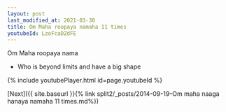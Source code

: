 ```yaml
---
layout: post
last_modified_at: 2021-03-30
title: Om Maha roopaya namaha 11 times
youtubeId: LzoFcaDZdFE
---
```

 
 
Om Maha roopaya nama 
 
 -  Who is beyond limits and have a big shape 
 
  
 
  
 
 
 
 
 
 


{% include youtubePlayer.html id=page.youtubeId %}
 
[Next]({{ site.baseurl }}{% link  split2/_posts/2014-09-19-Om maha naaga hanaya namaha 11 times.md%})
 
